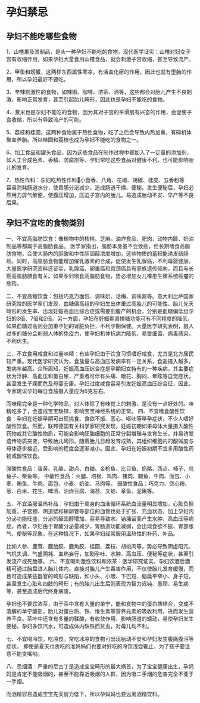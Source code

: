 孕妇禁忌
========

孕妇不能吃哪些食物
------------------

1、山楂果及其制品，是头一种孕妇不能吃的食物。现代医学证实：山楂对妇女子宫有收缩作用，如果孕妇大量食用山楂食品，就会刺激子宫收缩，甚至导致流产。

2、甲鱼和螃蟹，这两样东西属性寒凉，有活血化瘀的作用，因此也就有堕胎的作用，所以孕妇最好不要吃。

3、辛辣刺激性的食物，如辣椒、咖啡、浓茶、酒等，这些都会对胎儿产生不良刺激，影响正常发育，甚至引起胎儿畸形，因此也是孕妇不能吃的食物。

4、薏米也是孕妇不能吃的食物，因为其对子宫的平滑肌有兴奋的作用，会促使子宫收缩，所以有导致流产的可能。

5、荔枝和桂圆，这两种食物属于热性食物，吃了之后会导致内热加重，有碍机体聚血养胎。所以桂圆和荔枝也成为孕妇不能吃的食物之一。

6、加工食品和罐头食品，因为这些食品在制作过程中都加入了一定量的添加剂，如人工合成色素、香精、防腐剂等，孕妇常吃这些食品对健康不利，也可能影响胎儿的发育。

7、热性作料：孕妇吃热性作料小茴香、八角、花椒、胡椒、桂皮、五香粉等　容易消耗肠道水分，使胃肠分泌减少，造成肠道干燥、便秘。发生便秘后，孕妇必然用力屏气解便，使腹压增加，压迫子宫内的胎儿，易造成胎动不安、早产等不良后果。

孕妇不宜吃的食物类别
--------------------

一、不宜高脂肪饮食：像植物中的核桃、芝麻。油炸食品、肥肉，动物内脏、奶油制品等都属于高脂肪食品。 医学家指出，脂肪本身虽不会致癌，但长期嗜食高脂肪食物，会使大肠内的胆酸和中性胆固醇浓度增加，这些物质的蓄积能诱发结肠癌。同时，高脂肪食物能增加催乳激素的合成，促使发生乳腺癌，不利母婴健康。大量医学研究资料还证实，乳腺癌、卵巢癌和宫颈癌具有家族遗传倾向，而且与长期高脂肪膳食有关。如果孕妇嗜食高脂肪食物，势必增加女儿罹患生殖系统癌瘤的危险。

二、不宜高糖饮食：包括巧克力面包、调味奶、话梅、调味酱等。意大利比萨国家研究院的医学家们发现，血糖偏高组的孕妇生出体重过高胎儿的可能性、胎儿先天畸形的发生率、出现妊娠高血压综合症或需要剖腹产的机会，分别是血糖偏低组孕妇的3倍、7倍和2倍。另一方面，孕妇在妊娠期肾排糖功能可有不同程度的降低，如果血糖过高则会加重孕妇的肾脏负担，不利孕期保健。大量医学研究表明，摄入过多的糖分会削弱人体的免疫力，使孕妇机体抗病力降低，易受细菌、病毒感染，不利优生。

三、不宜食用咸食和过量味精：有些孕妇由于饮食习惯嗜好咸食，尤其是北方居民较严重。现代医学研究认为，食盐量与高血压发病率有一定关系，食盐摄入越多，发病率越高。众所周知，妊娠高血压综合症是孕期妇女特有的一种疾病，其主要症状为浮肿、高血压和蛋白尿，严重者可伴有头痛、眼花、胸闷、晕眩等自觉症状，甚至发生子痫而危及母婴安康。孕妇过度咸食容易引发妊娠高血压综合征，因此，专家建议孕妇每日食盐摄入量应为6克左右。

而味精完全是一种化学物品，对人体除了有味觉上的刺激，是没有一点好处的。味精吃多了，会造成宝宝缺锌，影响宝宝神经系统的正常。
四、不宜嗜食酸性饮食：孕妇在妊娠早期可出现挑食、食欲不振、恶心、呕吐等早孕症状，不少人嗜好酸性饮食。然而，联邦德国有关科学家研究发现，妊娠初期如果母体大量摄入酸性药物或其它酸性物质，可能会影响胚胎细胞的正常分裂增殖与发育生长，并易诱发遗传物质突变，导致胎儿畸形。随着胎儿日趋发育成熟，其组织细胞内的酸碱度与母体逐步接近，受影响的程度会逐渐减小。因此，孕妇在妊娠初期不宜多用酸性药物或酸性饮食。

强酸性食品：蛋黄、乳酪、甜点、白糖、金枪鱼、比目鱼、奶酪、西点、柿子、乌鱼子、柴鱼等。
中酸性食品：火腿、培根、鸡肉、猪肉、鳗鱼、牛肉、面包、小麦、鲔鱼、牛肉、面包、小麦、奶油、马肉等。
弱酸性食品：巧克力、空心粉、葱、白米、花生、啤酒、油炸豆腐、海苔、文蛤、章鱼、泥鳅等。

五、不宜滥服温热补品：孕妇由于周身的血液循环系统血流量明显增加，心脏负担加重，子宫颈、阴道壁和输卵管等部位的血管也处于扩张、充血状态，加上孕妇内分泌功能旺盛，分泌的醛固醇增加，容易导致水、钠潴留而产生水肿、高血压等病症。再者，孕妇由于胃酸分泌量减少，胃肠道功能减弱，会出现食欲不振、胃部胀气、便秘等现象。在这种情况下，如果孕妇经常服用温热性的补药、补品。

比如人参、鹿茸、鹿胎胶、鹿角胶、桂圆、荔枝、胡桃肉等，势必导致阴虚阳亢、气机失调、气盛阴耗、血热妄行，加剧孕吐、水肿、高血压、便秘等症状，甚至引发流产或死胎等。
六、不宜喝刺激性饮料和浓茶：医学研究证实，孕妇饮酒后酒精可通过胎盘进人胎儿体内，直接对胎儿产生毒害作用，不仅使胎儿发育缓慢，而且可造成某些器官的畸形与缺陷，如小头、小眼、下巴短、脑扁平窄小、身子短，甚至发生心脏和四肢的畸形；有的胎儿出生后则表现为智力迟钝、愚顽、易生病等，甚至造成后代终身病废。

孕妇也不要饮浓茶，由于茶中含有大量的单宁，能和食物中的蛋白质结合，变成不溶解的单宁酸盐，胎儿对蛋白质、铁、维生素等营养元素的吸收利用，进而发生营养不良。茶叶中还含有多量的鞣酸，有收敛作用，影响肠道的蠕动，易使孕妇发生便秘。孕妇多饮汽水，可造成体内缺铁而贫血，对母儿均不利。

七、不宜喝冷饮，吃凉食。常吃冰凉的食物可出现胎动不安和孕妇发生腹痛腹泻等症状。  即使是夏天也贪吃的准妈妈们也要对好吃的冷饮浅尝辄止，为了孩子要注意不能贪嘴哟。

八、忌烟酒：严重的尼古丁是造成宝宝畸形的最大祸首，为了宝宝健康出生，孕妈妈是肯定不能吸烟的，甚至不能靠近吸烟的人群，因为吸二手烟的危害完全不亚于一手烟。

而酒精容易造成宝宝先天智力低下，所以孕妈妈也要远离酒精饮料。
